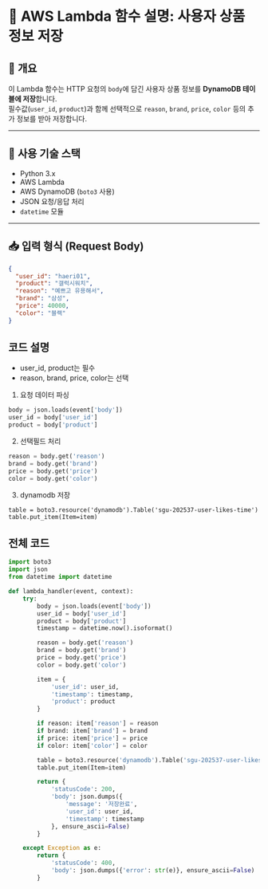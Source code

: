 # 📄 AWS Lambda 함수 설명: 사용자 상품 정보 저장

## 🔧 개요

이 Lambda 함수는 HTTP 요청의 `body`에 담긴 사용자 상품 정보를 **DynamoDB 테이블에 저장**합니다.  
필수값(`user_id`, `product`)과 함께 선택적으로 `reason`, `brand`, `price`, `color` 등의 추가 정보를 받아 저장합니다.

---

## 🧩 사용 기술 스택

- Python 3.x
- AWS Lambda
- AWS DynamoDB (`boto3` 사용)
- JSON 요청/응답 처리
- `datetime` 모듈

---

## 📥 입력 형식 (Request Body)

```json
{
  "user_id": "haeri01",
  "product": "갤럭시워치",
  "reason": "예쁘고 유용해서",
  "brand": "삼성",
  "price": 40000,
  "color": "블랙"
}
```
## 코드 설명

- user_id, product는 필수
- reason, brand, price, color는 선택

1. 요청 데이터 파싱
   
```python
body = json.loads(event['body'])
user_id = body['user_id']
product = body['product']

```
2. 선택필드 처리
```python
reason = body.get('reason')
brand = body.get('brand')
price = body.get('price')
color = body.get('color')
```
3. dynamodb 저장
```
table = boto3.resource('dynamodb').Table('sgu-202537-user-likes-time')
table.put_item(Item=item)
```

## 전체 코드
```python
import boto3
import json
from datetime import datetime

def lambda_handler(event, context):
    try:
        body = json.loads(event['body'])
        user_id = body['user_id']
        product = body['product']
        timestamp = datetime.now().isoformat()

        reason = body.get('reason')
        brand = body.get('brand')
        price = body.get('price')
        color = body.get('color')

        item = {
            'user_id': user_id,
            'timestamp': timestamp,
            'product': product
        }

        if reason: item['reason'] = reason
        if brand: item['brand'] = brand
        if price: item['price'] = price
        if color: item['color'] = color

        table = boto3.resource('dynamodb').Table('sgu-202537-user-likes-time')
        table.put_item(Item=item)

        return {
            'statusCode': 200,
            'body': json.dumps({
                'message': '저장완료',
                'user_id': user_id,
                'timestamp': timestamp
            }, ensure_ascii=False)
        }

    except Exception as e:
        return {
            'statusCode': 400,
            'body': json.dumps({'error': str(e)}, ensure_ascii=False)
        }

```
